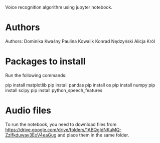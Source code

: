 
Voice recognition algorithm using jupyter notebook.

# Authors
Authors:
Dominika Kwaśny
Paulina Kowalik
Konrad Nędzyński
Alicja Król

# Packages to install

Run the following commands:

pip install matplotlib
pip install pandas
pip install os
pip install numpy
pip install scipy
pip install python_speech_features

# Audio files

To run the notebook, you need to download files from https://drive.google.com/drive/folders/1ABQgIdNKuMQ-ZzIfkduway3EoV4eaGug and place them in the same folder. 
